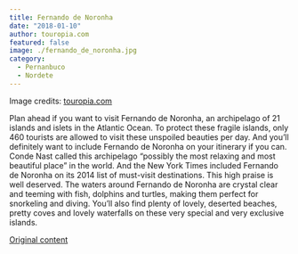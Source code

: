 ```yaml
---
title: Fernando de Noronha
date: "2018-01-10"
author: touropia.com
featured: false
image: ./fernando_de_noronha.jpg
category:
  - Pernanbuco
  - Nordete
---
```


Image credits: [touropia.com](https://www.touropia.com/islands-in-brazil/)

Plan ahead if you want to visit Fernando de Noronha, an archipelago of 21 islands and islets in the Atlantic Ocean. To protect these fragile islands, only 460 tourists are allowed to visit these unspoiled beauties per day. And you’ll definitely want to include Fernando de Noronha on your itinerary if you can. Conde Nast called this archipelago “possibly the most relaxing and most beautiful place” in the world. And the New York Times included Fernando de Noronha on its 2014 list of must-visit destinations. This high praise is well deserved. The waters around Fernando de Noronha are crystal clear and teeming with fish, dolphins and turtles, making them perfect for snorkeling and diving. You’ll also find plenty of lovely, deserted beaches, pretty coves and lovely waterfalls on these very special and very exclusive islands.

[Original content](https://www.touropia.com/islands-in-brazil/)
